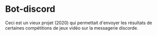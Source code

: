 # Bot-discord
Ceci est un vieux projet (2020) qui permettait d'envoyer les résultats de certaines compétitions de jeux vidéo sur la messagerie discorde.
